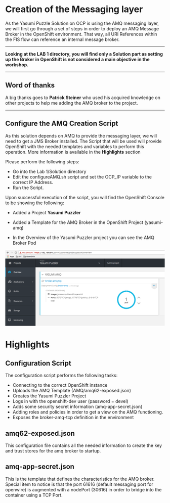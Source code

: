 # Creation of the Messaging layer

As the Yasumi Puzzle Solution on OCP is using the AMQ messaging layer, we will first go through a set of steps in order to deploy an AMQ Message Broker in the OpenShift environment. That way, all URI References within the FIS flow can reference an internal message broker.

---

**Looking at the LAB 1 directory, you will find only a Solution part as setting up the Broker in OpenShift is not considered a main objective in the workshop.**

---

## Word of thanks

A big thanks goes to **Patrick Steiner** who used his acquired knowledge on other projects to help me adding the AMQ broker to the project.

---

## Configure the AMQ Creation Script

As this solution depends on AMQ to provide the messaging layer, we will need to get a JMS Broker installed. The Script that will be used will provide OpenShift with the needed templates and variables to perform this operation. More information is available in the **Highlights** section

Please perform the following steps:

* Go into the Lab 1/Solution directory
* Edit the configureAMQ.sh script and set the OCP\_IP variable to the correct IP Address.
* Run the Script.

Upon successful execution of the script, you will find the OpenShift Console to be showing the following:

* Added a Project **Yasumi Puzzler**
* Added a Template for the AMQ Broker in the OpenShift Project \(yasumi-amq\)

* In the Overview of the Yasumi Puzzler project you can see the AMQ Broker Pod

![](/assets/AMQBrokerPod.png)

# Highlights

## Configuration Script

The configuration script performs the following tasks:

* Connecting to the correct OpenShift instance
* Uploads the AMQ Template \(AMQ/amq62-exposed.json\)
* Creates the Yasumi Puzzler Project
* Logs in with the openshift-dev user \(password = devel\)
* Adds some security secret information \(amq-app-secret.json\)
* Adding roles and policies in order to get a view on the AMQ functioning.
* Exposes the broker-amq-tcp definition in the environment

## amq62-exposed.json

This configuration file contains all the needed information to create the key and trust stores for the amq broker to startup.

## amq-app-secret.json

This is the template that defines the characteristics for the AMQ broker. Special item to notice is that the port 61616 \(default messaging port for openwire\) is augmented with a nodePort \(30616\) in order to bridge into the container using a TCP Port.

